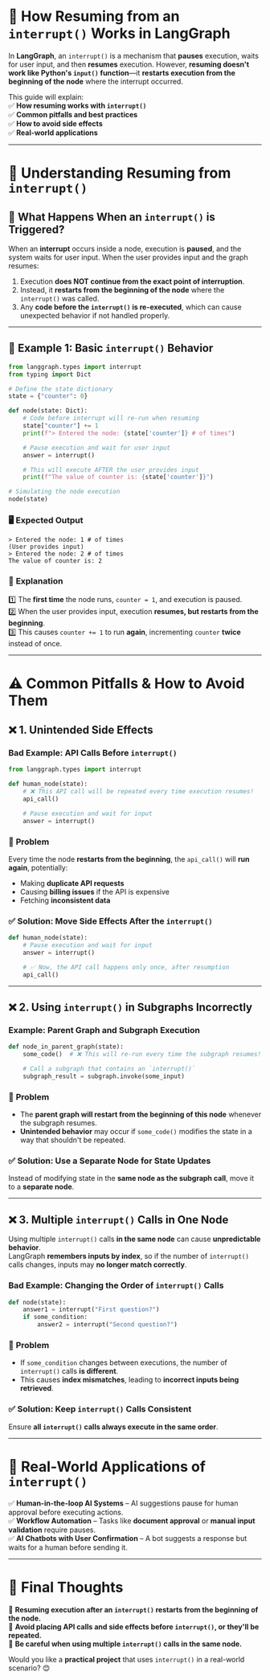 # 📌 **How Resuming from an `interrupt()` Works in LangGraph**  

In **LangGraph**, an `interrupt()` is a mechanism that **pauses** execution, waits for user input, and then **resumes** execution. However, **resuming doesn't work like Python's `input()` function**—it **restarts execution from the beginning of the node** where the interrupt occurred.  

This guide will explain:  
✅ **How resuming works with `interrupt()`**  
✅ **Common pitfalls and best practices**  
✅ **How to avoid side effects**  
✅ **Real-world applications**  

---

# 🧠 **Understanding Resuming from `interrupt()`**

## 🔹 **What Happens When an `interrupt()` is Triggered?**  
When an **interrupt** occurs inside a node, execution is **paused**, and the system waits for user input. When the user provides input and the graph resumes:  
1. Execution **does NOT continue from the exact point of interruption**.  
2. Instead, it **restarts from the beginning of the node** where the `interrupt()` was called.  
3. Any **code before the `interrupt()` is re-executed**, which can cause unexpected behavior if not handled properly.  

---

## 📝 **Example 1: Basic `interrupt()` Behavior**

```python
from langgraph.types import interrupt
from typing import Dict

# Define the state dictionary
state = {"counter": 0}

def node(state: Dict):
    # Code before interrupt will re-run when resuming
    state["counter"] += 1
    print(f"> Entered the node: {state['counter']} # of times")

    # Pause execution and wait for user input
    answer = interrupt()

    # This will execute AFTER the user provides input
    print(f"The value of counter is: {state['counter']}")

# Simulating the node execution
node(state)
```

### 🖥 **Expected Output**
```
> Entered the node: 1 # of times
(User provides input)
> Entered the node: 2 # of times
The value of counter is: 2
```

### 🧐 **Explanation**
1️⃣ The **first time** the node runs, `counter = 1`, and execution is paused.  
2️⃣ When the user provides input, execution **resumes, but restarts from the beginning**.  
3️⃣ This causes `counter += 1` to run **again**, incrementing `counter` **twice** instead of once.  

---

# ⚠️ **Common Pitfalls & How to Avoid Them**  

## ❌ **1. Unintended Side Effects**  

### **Bad Example: API Calls Before `interrupt()`**
```python
from langgraph.types import interrupt

def human_node(state):
    # ❌ This API call will be repeated every time execution resumes!
    api_call()

    # Pause execution and wait for input
    answer = interrupt()
```

### 🔴 **Problem**
Every time the node **restarts from the beginning**, the `api_call()` will **run again**, potentially:  
- Making **duplicate API requests**  
- Causing **billing issues** if the API is expensive  
- Fetching **inconsistent data**  

### ✅ **Solution: Move Side Effects After the `interrupt()`**
```python
def human_node(state):
    # Pause execution and wait for input
    answer = interrupt()

    # ✅ Now, the API call happens only once, after resumption
    api_call()
```

---

## ❌ **2. Using `interrupt()` in Subgraphs Incorrectly**  
### **Example: Parent Graph and Subgraph Execution**
```python
def node_in_parent_graph(state):
    some_code()  # ❌ This will re-run every time the subgraph resumes!

    # Call a subgraph that contains an `interrupt()`
    subgraph_result = subgraph.invoke(some_input)
```
### 🔴 **Problem**
- The **parent graph will restart from the beginning of this node** whenever the subgraph resumes.
- **Unintended behavior** may occur if `some_code()` modifies the state in a way that shouldn't be repeated.

### ✅ **Solution: Use a Separate Node for State Updates**
Instead of modifying state in the **same node as the subgraph call**, move it to a **separate node**.

---

## ❌ **3. Multiple `interrupt()` Calls in One Node**
Using multiple `interrupt()` calls **in the same node** can cause **unpredictable behavior**.  
LangGraph **remembers inputs by index**, so if the number of `interrupt()` calls changes, inputs may **no longer match correctly**.

### **Bad Example: Changing the Order of `interrupt()` Calls**
```python
def node(state):
    answer1 = interrupt("First question?")
    if some_condition:
        answer2 = interrupt("Second question?")
```
### 🔴 **Problem**
- If `some_condition` changes between executions, the number of `interrupt()` calls **is different**.  
- This causes **index mismatches**, leading to **incorrect inputs being retrieved**.

### ✅ **Solution: Keep `interrupt()` Calls Consistent**
Ensure **all `interrupt()` calls always execute in the same order**.

---

# 🎯 **Real-World Applications of `interrupt()`**
✅ **Human-in-the-loop AI Systems** – AI suggestions pause for human approval before executing actions.  
✅ **Workflow Automation** – Tasks like **document approval** or **manual input validation** require pauses.  
✅ **AI Chatbots with User Confirmation** – A bot suggests a response but waits for a human before sending it.  

---

# 🚀 **Final Thoughts**
🔹 **Resuming execution after an `interrupt()` restarts from the beginning of the node.**  
🔹 **Avoid placing API calls and side effects before `interrupt()`, or they'll be repeated.**  
🔹 **Be careful when using multiple `interrupt()` calls in the same node.**  

Would you like a **practical project** that uses `interrupt()` in a real-world scenario? 😊